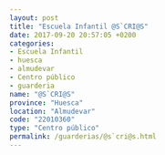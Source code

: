 ```yaml
---
layout: post
title: "Escuela Infantil @S`CRI@S"
date: 2017-09-20 20:57:05 +0200
categories:
- Escuela Infantil
- huesca
- almudevar
- Centro público
- guarderia
name: "@S`CRI@S"
province: "Huesca"
location: "Almudevar"
code: "22010360"
type: "Centro público"
permalink: /guarderias/@s`cri@s.html
---
```

